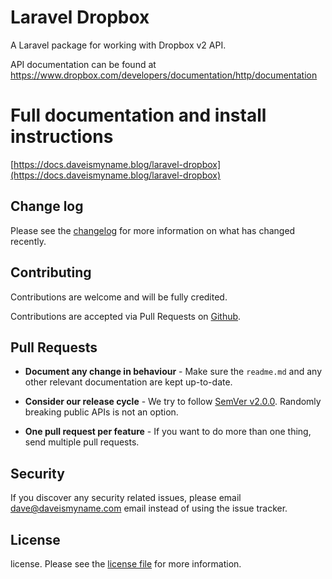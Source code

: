 
# Laravel Dropbox

A Laravel package for working with Dropbox v2 API.

API documentation can be found at https://www.dropbox.com/developers/documentation/http/documentation

# Full documentation and install instructions 
[https://docs.daveismyname.blog/laravel-dropbox](https://docs.daveismyname.blog/laravel-dropbox)


## Change log

Please see the [changelog][3] for more information on what has changed recently.

## Contributing

Contributions are welcome and will be fully credited.

Contributions are accepted via Pull Requests on [Github][4].

## Pull Requests

- **Document any change in behaviour** - Make sure the `readme.md` and any other relevant documentation are kept up-to-date.

- **Consider our release cycle** - We try to follow [SemVer v2.0.0][5]. Randomly breaking public APIs is not an option.

- **One pull request per feature** - If you want to do more than one thing, send multiple pull requests.

## Security

If you discover any security related issues, please email dave@daveismyname.com email instead of using the issue tracker.

## License

license. Please see the [license file][6] for more information.

[2]:    https://aad.portal.azure.com/#blade/Microsoft_AAD_IAM/ActiveDirectoryMenuBlade/Overview
[3]:    changelog.md
[4]:    https://github.com/daveismyname/laravel-microsoft-graph
[5]:    http://semver.org/
[6]:    license.md